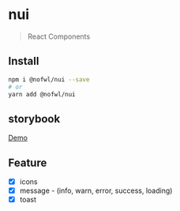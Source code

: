 # nui

> React Components

## Install

```bash
npm i @nofwl/nui --save
# or
yarn add @nofwl/nui
```

## storybook

[Demo](https://nofwl.github.io/nui)

## Feature

- [x] icons
- [x] message - (info, warn, error, success, loading)
- [x] toast